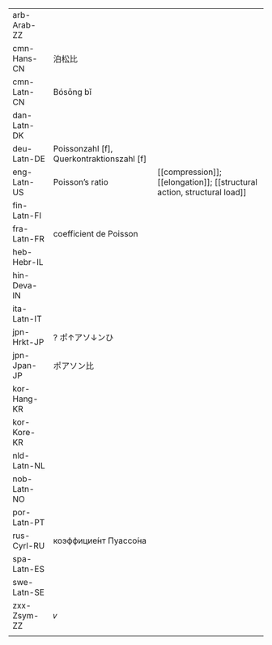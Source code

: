 | | | |
|-|-|-|
| arb-Arab-ZZ |  |  |
| cmn-Hans-CN | 泊松比 |  |
| cmn-Latn-CN | Bósōng bǐ |  |
| dan-Latn-DK |  |  |
| deu-Latn-DE | Poissonzahl [f], Querkontraktionszahl [f] |  |
| eng-Latn-US | Poisson’s ratio | [[compression]]; [[elongation]]; [[structural action, structural load]] |
| fin-Latn-FI |  |  |
| fra-Latn-FR | coefficient de Poisson |  |
| heb-Hebr-IL |  |  |
| hin-Deva-IN |  |  |
| ita-Latn-IT |  |  |
| jpn-Hrkt-JP | ? ポ↑アソ↓ンひ |  |
| jpn-Jpan-JP | ポアソン比 |  |
| kor-Hang-KR |  |  |
| kor-Kore-KR |  |  |
| nld-Latn-NL |  |  |
| nob-Latn-NO |  |  |
| por-Latn-PT |  |  |
| rus-Cyrl-RU | коэффицие́нт Пуассо́на |  |
| spa-Latn-ES |  |  |
| swe-Latn-SE |  |  |
| zxx-Zsym-ZZ | 𝜈 |  |
|  |  |  |
